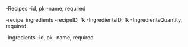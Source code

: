 -Recipes
-id, pk
-name, required

-recipe_ingredients
-recipeID, fk
-IngredientsID, fk
-IngredientsQuantity, required

-ingredients
-id, pk
-name, required
